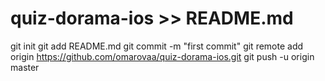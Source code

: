 # quiz-dorama-ios >> README.md
git init 
git add README.md
git commit -m "first commit"
git remote add origin https://github.com/omarovaa/quiz-dorama-ios.git
git push -u origin master
